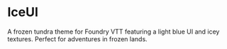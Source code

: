 # IceUI
A frozen tundra theme for Foundry VTT featuring a light blue UI and icey textures.  Perfect for adventures in frozen lands.

